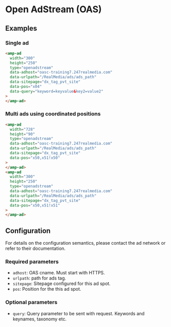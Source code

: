 # Open AdStream (OAS)

## Examples

### Single ad

```html
<amp-ad
  width="300"
  height="250"
  type="openadstream"
  data-adhost="oasc-training7.247realmedia.com"
  data-urlpath="/RealMedia/ads/ads_path"
  data-sitepage="dx_tag_pvt_site"
  data-pos="x04"
  data-query="keyword=keyvalue&key2=value2"
>
</amp-ad>
```

### Multi ads using coordinated positions

```html
<amp-ad
  width="728"
  height="90"
  type="openadstream"
  data-adhost="oasc-training7.247realmedia.com"
  data-urlpath="/RealMedia/ads/ads_path"
  data-sitepage="dx_tag_pvt_site"
  data-pos="x50,x51!x50"
>
</amp-ad>
<amp-ad
  width="300"
  height="250"
  type="openadstream"
  data-adhost="oasc-training7.247realmedia.com"
  data-urlpath="/RealMedia/ads/ads_path"
  data-sitepage="dx_tag_pvt_site"
  data-pos="x50,x51!x51"
>
</amp-ad>
```

## Configuration

For details on the configuration semantics, please contact the ad network or refer to their documentation.

### Required parameters

-   `adhost`: OAS cname. Must start with HTTPS.
-   `urlpath`: path for ads tag.
-   `sitepage`: Sitepage configured for this ad spot.
-   `pos`: Position for the this ad spot.

### Optional parameters

-   `query`: Query parameter to be sent with request. Keywords and keynames, taxonomy etc.

